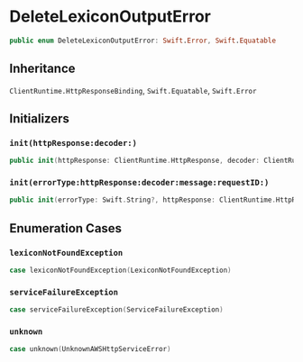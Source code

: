 # DeleteLexiconOutputError

``` swift
public enum DeleteLexiconOutputError: Swift.Error, Swift.Equatable 
```

## Inheritance

`ClientRuntime.HttpResponseBinding`, `Swift.Equatable`, `Swift.Error`

## Initializers

### `init(httpResponse:decoder:)`

``` swift
public init(httpResponse: ClientRuntime.HttpResponse, decoder: ClientRuntime.ResponseDecoder? = nil) throws 
```

### `init(errorType:httpResponse:decoder:message:requestID:)`

``` swift
public init(errorType: Swift.String?, httpResponse: ClientRuntime.HttpResponse, decoder: ClientRuntime.ResponseDecoder? = nil, message: Swift.String? = nil, requestID: Swift.String? = nil) throws 
```

## Enumeration Cases

### `lexiconNotFoundException`

``` swift
case lexiconNotFoundException(LexiconNotFoundException)
```

### `serviceFailureException`

``` swift
case serviceFailureException(ServiceFailureException)
```

### `unknown`

``` swift
case unknown(UnknownAWSHttpServiceError)
```
